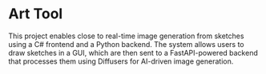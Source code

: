 # Art Tool
This project enables close to  real-time image generation from sketches using a C# frontend and a Python backend. The system allows users to draw sketches in a GUI, which are then sent to a FastAPI-powered backend that processes them using Diffusers for AI-driven image generation.

